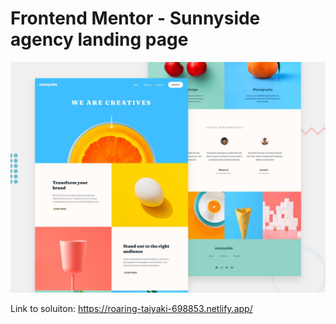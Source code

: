 # Frontend Mentor - Sunnyside agency landing page

![Design preview for the Sunnyside agency landing page coding challenge](./design/desktop-preview.jpg)

Link to soluiton: https://roaring-taiyaki-698853.netlify.app/
